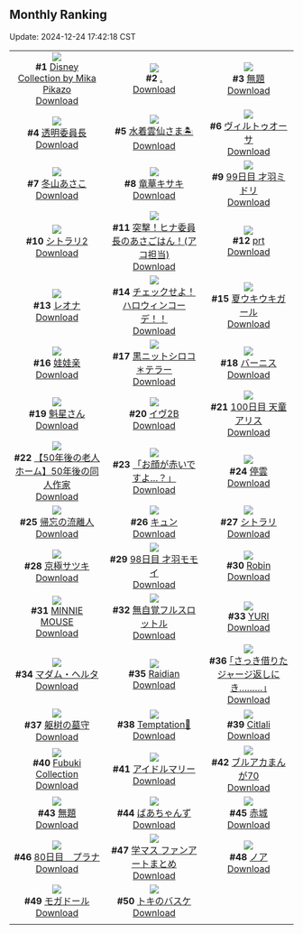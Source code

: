 ## Monthly Ranking
Update: 2024-12-24 17:42:18 CST

|      |      |      |
| :----: | :----: | :----: |
| ![](https://i.pixiv.re/c/240x480/img-master/img/2024/11/26/00/00/52/124635058_p0_master1200.jpg)<br>**#1** [Disney Collection by Mika Pikazo](https://www.pixiv.net/artworks/124635058)<br>[Download](https://i.pixiv.re/img-original/img/2024/11/26/00/00/52/124635058_p0.png) | ![](https://i.pixiv.re/c/240x480/img-master/img/2024/11/26/00/00/20/124634937_p0_master1200.jpg)<br>**#2** [.](https://www.pixiv.net/artworks/124634937)<br>[Download](https://i.pixiv.re/img-original/img/2024/11/26/00/00/20/124634937_p0.jpg) | ![](https://i.pixiv.re/c/240x480/img-master/img/2024/11/26/18/00/09/124651484_p0_master1200.jpg)<br>**#3** [無題](https://www.pixiv.net/artworks/124651484)<br>[Download](https://i.pixiv.re/img-original/img/2024/11/26/18/00/09/124651484_p0.jpg) |
| ![](https://i.pixiv.re/c/240x480/img-master/img/2024/11/26/19/56/35/124654525_p0_master1200.jpg)<br>**#4** [透明委員長](https://www.pixiv.net/artworks/124654525)<br>[Download](https://i.pixiv.re/img-original/img/2024/11/26/19/56/35/124654525_p0.jpg) | ![](https://i.pixiv.re/c/240x480/img-master/img/2024/11/26/20/40/58/124655936_p0_master1200.jpg)<br>**#5** [水着雲仙さま🏝️](https://www.pixiv.net/artworks/124655936)<br>[Download](https://i.pixiv.re/img-original/img/2024/11/26/20/40/58/124655936_p0.png) | ![](https://i.pixiv.re/c/240x480/img-master/img/2024/11/25/00/00/28/124607066_p0_master1200.jpg)<br>**#6** [ヴィルトゥオーサ](https://www.pixiv.net/artworks/124607066)<br>[Download](https://i.pixiv.re/img-original/img/2024/11/25/00/00/28/124607066_p0.jpg) |
| ![](https://i.pixiv.re/c/240x480/img-master/img/2024/11/26/17/30/01/124650823_p0_master1200.jpg)<br>**#7** [冬山あさこ](https://www.pixiv.net/artworks/124650823)<br>[Download](https://i.pixiv.re/img-original/img/2024/11/26/17/30/01/124650823_p0.png) | ![](https://i.pixiv.re/c/240x480/img-master/img/2024/11/26/10/43/38/124644395_p0_master1200.jpg)<br>**#8** [竜華キサキ](https://www.pixiv.net/artworks/124644395)<br>[Download](https://i.pixiv.re/img-original/img/2024/11/26/10/43/38/124644395_p0.png) | ![](https://i.pixiv.re/c/240x480/img-master/img/2024/11/26/00/00/13/124634908_p0_master1200.jpg)<br>**#9** [99日目 才羽ミドリ](https://www.pixiv.net/artworks/124634908)<br>[Download](https://i.pixiv.re/img-original/img/2024/11/26/00/00/13/124634908_p0.png) |
| ![](https://i.pixiv.re/c/240x480/img-master/img/2024/11/26/00/07/08/124635422_p0_master1200.jpg)<br>**#10** [シトラリ2](https://www.pixiv.net/artworks/124635422)<br>[Download](https://i.pixiv.re/img-original/img/2024/11/26/00/07/08/124635422_p0.jpg) | ![](https://i.pixiv.re/c/240x480/img-master/img/2024/11/26/07/00/03/124641610_p0_master1200.jpg)<br>**#11** [突撃！ヒナ委員長のあさごはん！(アコ担当)](https://www.pixiv.net/artworks/124641610)<br>[Download](https://i.pixiv.re/img-original/img/2024/11/26/07/00/03/124641610_p0.png) | ![](https://i.pixiv.re/c/240x480/img-master/img/2024/11/26/22/11/58/124658997_p0_master1200.jpg)<br>**#12** [prt](https://www.pixiv.net/artworks/124658997)<br>[Download](https://i.pixiv.re/img-original/img/2024/11/26/22/11/58/124658997_p0.jpg) |
| ![](https://i.pixiv.re/c/240x480/img-master/img/2024/11/26/21/03/53/124656695_p0_master1200.jpg)<br>**#13** [レオナ](https://www.pixiv.net/artworks/124656695)<br>[Download](https://i.pixiv.re/img-original/img/2024/11/26/21/03/53/124656695_p0.jpg) | ![](https://i.pixiv.re/c/240x480/img-master/img/2024/11/26/20/23/16/124655398_p0_master1200.jpg)<br>**#14** [チェックせよ！ハロウィンコーデ！！](https://www.pixiv.net/artworks/124655398)<br>[Download](https://i.pixiv.re/img-original/img/2024/11/26/20/23/16/124655398_p0.jpg) | ![](https://i.pixiv.re/c/240x480/img-master/img/2024/11/26/19/47/02/124654298_p0_master1200.jpg)<br>**#15** [夏ウキウキガール](https://www.pixiv.net/artworks/124654298)<br>[Download](https://i.pixiv.re/img-original/img/2024/11/26/19/47/02/124654298_p0.png) |
| ![](https://i.pixiv.re/c/240x480/img-master/img/2024/11/26/15/57/21/124649086_p0_master1200.jpg)<br>**#16** [娃娃亲](https://www.pixiv.net/artworks/124649086)<br>[Download](https://i.pixiv.re/img-original/img/2024/11/26/15/57/21/124649086_p0.png) | ![](https://i.pixiv.re/c/240x480/img-master/img/2024/11/26/19/00/06/124653060_p0_master1200.jpg)<br>**#17** [黒ニットシロコ＊テラー](https://www.pixiv.net/artworks/124653060)<br>[Download](https://i.pixiv.re/img-original/img/2024/11/26/19/00/06/124653060_p0.jpg) | ![](https://i.pixiv.re/c/240x480/img-master/img/2024/11/26/21/28/57/124657473_p0_master1200.jpg)<br>**#18** [バーニス](https://www.pixiv.net/artworks/124657473)<br>[Download](https://i.pixiv.re/img-original/img/2024/11/26/21/28/57/124657473_p0.png) |
| ![](https://i.pixiv.re/c/240x480/img-master/img/2024/11/24/00/04/45/124572396_p0_master1200.jpg)<br>**#19** [魁星さん](https://www.pixiv.net/artworks/124572396)<br>[Download](https://i.pixiv.re/img-original/img/2024/11/24/00/04/45/124572396_p0.png) | ![](https://i.pixiv.re/c/240x480/img-master/img/2024/11/24/02/51/26/124576827_p0_master1200.jpg)<br>**#20** [イヴ2B](https://www.pixiv.net/artworks/124576827)<br>[Download](https://i.pixiv.re/img-original/img/2024/11/24/02/51/26/124576827_p0.jpg) | ![](https://i.pixiv.re/c/240x480/img-master/img/2024/11/27/00/00/42/124662903_p0_master1200.jpg)<br>**#21** [100日目 天童アリス](https://www.pixiv.net/artworks/124662903)<br>[Download](https://i.pixiv.re/img-original/img/2024/11/27/00/00/42/124662903_p0.png) |
| ![](https://i.pixiv.re/c/240x480/img-master/img/2024/11/25/18/00/24/124623931_p0_master1200.jpg)<br>**#22** [【50年後の老人ホーム】50年後の同人作家](https://www.pixiv.net/artworks/124623931)<br>[Download](https://i.pixiv.re/img-original/img/2024/11/25/18/00/24/124623931_p0.jpg) | ![](https://i.pixiv.re/c/240x480/img-master/img/2024/11/26/00/30/06/124636149_p0_master1200.jpg)<br>**#23** [「お顔が赤いですよ…？」](https://www.pixiv.net/artworks/124636149)<br>[Download](https://i.pixiv.re/img-original/img/2024/11/26/00/30/06/124636149_p0.png) | ![](https://i.pixiv.re/c/240x480/img-master/img/2024/11/25/00/00/28/124607064_p0_master1200.jpg)<br>**#24** [停雲](https://www.pixiv.net/artworks/124607064)<br>[Download](https://i.pixiv.re/img-original/img/2024/11/25/00/00/28/124607064_p0.png) |
| ![](https://i.pixiv.re/c/240x480/img-master/img/2024/11/27/00/00/18/124662805_p0_master1200.jpg)<br>**#25** [帰忘の流離人](https://www.pixiv.net/artworks/124662805)<br>[Download](https://i.pixiv.re/img-original/img/2024/11/27/00/00/18/124662805_p0.jpg) | ![](https://i.pixiv.re/c/240x480/img-master/img/2024/11/26/00/21/43/124635890_p0_master1200.jpg)<br>**#26** [キュン](https://www.pixiv.net/artworks/124635890)<br>[Download](https://i.pixiv.re/img-original/img/2024/11/26/00/21/43/124635890_p0.jpg) | ![](https://i.pixiv.re/c/240x480/img-master/img/2024/11/26/00/48/36/124635035_p0_master1200.jpg)<br>**#27** [シトラリ](https://www.pixiv.net/artworks/124635035)<br>[Download](https://i.pixiv.re/img-original/img/2024/11/26/00/48/36/124635035_p0.jpg) |
| ![](https://i.pixiv.re/c/240x480/img-master/img/2024/11/26/01/47/38/124638026_p0_master1200.jpg)<br>**#28** [京極サツキ](https://www.pixiv.net/artworks/124638026)<br>[Download](https://i.pixiv.re/img-original/img/2024/11/26/01/47/38/124638026_p0.png) | ![](https://i.pixiv.re/c/240x480/img-master/img/2024/11/25/00/00/20/124607030_p0_master1200.jpg)<br>**#29** [98日目 才羽モモイ](https://www.pixiv.net/artworks/124607030)<br>[Download](https://i.pixiv.re/img-original/img/2024/11/25/00/00/20/124607030_p0.png) | ![](https://i.pixiv.re/c/240x480/img-master/img/2024/11/24/20/19/56/124598394_p0_master1200.jpg)<br>**#30** [Robin](https://www.pixiv.net/artworks/124598394)<br>[Download](https://i.pixiv.re/img-original/img/2024/11/24/20/19/56/124598394_p0.png) |
| ![](https://i.pixiv.re/c/240x480/img-master/img/2024/11/28/00/00/48/124691127_p0_master1200.jpg)<br>**#31** [MINNIE MOUSE](https://www.pixiv.net/artworks/124691127)<br>[Download](https://i.pixiv.re/img-original/img/2024/11/28/00/00/48/124691127_p0.png) | ![](https://i.pixiv.re/c/240x480/img-master/img/2024/11/26/17/52/58/124651284_p0_master1200.jpg)<br>**#32** [無自覚フルスロットル](https://www.pixiv.net/artworks/124651284)<br>[Download](https://i.pixiv.re/img-original/img/2024/11/26/17/52/58/124651284_p0.png) | ![](https://i.pixiv.re/c/240x480/img-master/img/2024/11/26/15/20/21/124648531_p0_master1200.jpg)<br>**#33** [YURI](https://www.pixiv.net/artworks/124648531)<br>[Download](https://i.pixiv.re/img-original/img/2024/11/26/15/20/21/124648531_p0.jpg) |
| ![](https://i.pixiv.re/c/240x480/img-master/img/2024/11/26/01/55/53/124634896_p0_master1200.jpg)<br>**#34** [マダム・ヘルタ](https://www.pixiv.net/artworks/124634896)<br>[Download](https://i.pixiv.re/img-original/img/2024/11/26/01/55/53/124634896_p0.png) | ![](https://i.pixiv.re/c/240x480/img-master/img/2024/11/26/00/00/53/124635060_p0_master1200.jpg)<br>**#35** [Raidian](https://www.pixiv.net/artworks/124635060)<br>[Download](https://i.pixiv.re/img-original/img/2024/11/26/00/00/53/124635060_p0.jpg) | ![](https://i.pixiv.re/c/240x480/img-master/img/2024/11/25/17/12/30/124622814_p0_master1200.jpg)<br>**#36** [｢さっき借りたジャージ返しにき………｣](https://www.pixiv.net/artworks/124622814)<br>[Download](https://i.pixiv.re/img-original/img/2024/11/25/17/12/30/124622814_p0.jpg) |
| ![](https://i.pixiv.re/c/240x480/img-master/img/2024/11/26/03/22/38/124639430_p0_master1200.jpg)<br>**#37** [躯树の墓守](https://www.pixiv.net/artworks/124639430)<br>[Download](https://i.pixiv.re/img-original/img/2024/11/26/03/22/38/124639430_p0.jpg) | ![](https://i.pixiv.re/c/240x480/img-master/img/2024/11/26/03/20/29/124639408_p0_master1200.jpg)<br>**#38** [Temptation🍎](https://www.pixiv.net/artworks/124639408)<br>[Download](https://i.pixiv.re/img-original/img/2024/11/26/03/20/29/124639408_p0.png) | ![](https://i.pixiv.re/c/240x480/img-master/img/2024/11/25/00/00/59/124607162_p0_master1200.jpg)<br>**#39** [Citlali](https://www.pixiv.net/artworks/124607162)<br>[Download](https://i.pixiv.re/img-original/img/2024/11/25/00/00/59/124607162_p0.png) |
| ![](https://i.pixiv.re/c/240x480/img-master/img/2024/11/26/15/40/08/124648808_p0_master1200.jpg)<br>**#40** [Fubuki Collection](https://www.pixiv.net/artworks/124648808)<br>[Download](https://i.pixiv.re/img-original/img/2024/11/26/15/40/08/124648808_p0.png) | ![](https://i.pixiv.re/c/240x480/img-master/img/2024/11/26/20/42/05/124655975_p0_master1200.jpg)<br>**#41** [アイドルマリー](https://www.pixiv.net/artworks/124655975)<br>[Download](https://i.pixiv.re/img-original/img/2024/11/26/20/42/05/124655975_p0.jpg) | ![](https://i.pixiv.re/c/240x480/img-master/img/2024/11/26/13/37/58/124646939_p0_master1200.jpg)<br>**#42** [ブルアカまんが70](https://www.pixiv.net/artworks/124646939)<br>[Download](https://i.pixiv.re/img-original/img/2024/11/26/13/37/58/124646939_p0.jpg) |
| ![](https://i.pixiv.re/c/240x480/img-master/img/2024/11/26/15/13/37/124648419_p0_master1200.jpg)<br>**#43** [無題](https://www.pixiv.net/artworks/124648419)<br>[Download](https://i.pixiv.re/img-original/img/2024/11/26/15/13/37/124648419_p0.png) | ![](https://i.pixiv.re/c/240x480/img-master/img/2024/11/28/00/00/12/124690985_p0_master1200.jpg)<br>**#44** [ばあちゃんず](https://www.pixiv.net/artworks/124690985)<br>[Download](https://i.pixiv.re/img-original/img/2024/11/28/00/00/12/124690985_p0.jpg) | ![](https://i.pixiv.re/c/240x480/img-master/img/2024/11/25/19/22/19/124626137_p0_master1200.jpg)<br>**#45** [赤城](https://www.pixiv.net/artworks/124626137)<br>[Download](https://i.pixiv.re/img-original/img/2024/11/25/19/22/19/124626137_p0.jpg) |
| ![](https://i.pixiv.re/c/240x480/img-master/img/2024/11/26/19/26/02/124653761_p0_master1200.jpg)<br>**#46** [80日目　プラナ](https://www.pixiv.net/artworks/124653761)<br>[Download](https://i.pixiv.re/img-original/img/2024/11/26/19/26/02/124653761_p0.jpg) | ![](https://i.pixiv.re/c/240x480/img-master/img/2024/11/27/19/49/48/124682584_p0_master1200.jpg)<br>**#47** [学マス ファンアートまとめ](https://www.pixiv.net/artworks/124682584)<br>[Download](https://i.pixiv.re/img-original/img/2024/11/27/19/49/48/124682584_p0.png) | ![](https://i.pixiv.re/c/240x480/img-master/img/2024/11/27/15/31/32/124676748_p0_master1200.jpg)<br>**#48** [ノア](https://www.pixiv.net/artworks/124676748)<br>[Download](https://i.pixiv.re/img-original/img/2024/11/27/15/31/32/124676748_p0.png) |
| ![](https://i.pixiv.re/c/240x480/img-master/img/2024/11/27/22/00/07/124686704_p0_master1200.jpg)<br>**#49** [モガドール](https://www.pixiv.net/artworks/124686704)<br>[Download](https://i.pixiv.re/img-original/img/2024/11/27/22/00/07/124686704_p0.jpg) | ![](https://i.pixiv.re/c/240x480/img-master/img/2024/11/25/20/16/21/124627634_p0_master1200.jpg)<br>**#50** [トキのバスケ](https://www.pixiv.net/artworks/124627634)<br>[Download](https://i.pixiv.re/img-original/img/2024/11/25/20/16/21/124627634_p0.jpg) |
|      |
